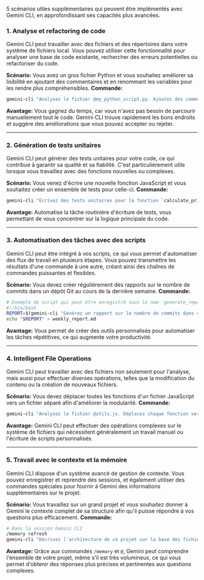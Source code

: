 5 scénarios utiles supplémentaires qui peuvent être implémentés avec Gemini CLI, en approfondissant ses capacités plus avancées.

### 1. **Analyse et refactoring de code**

Gemini CLI peut travailler avec des fichiers et des répertoires dans votre système de fichiers local. Vous pouvez utiliser cette fonctionnalité pour analyser une base de code existante, rechercher des erreurs potentielles ou refactoriser du code.

**Scénario:** Vous avez un gros fichier Python et vous souhaitez améliorer sa lisibilité en ajoutant des commentaires et en renommant les variables pour les rendre plus compréhensibles.
**Commande:**

```bash
gemini-cli "Analysez le fichier @my_python_script.py. Ajoutez des commentaires à chaque fonction et variable. Si les noms de variables sont non informatifs, suggérez des noms plus appropriés."
```

**Avantage:** Vous gagnez du temps, car vous n'avez pas besoin de parcourir manuellement tout le code. Gemini CLI trouve rapidement les bons endroits et suggère des améliorations que vous pouvez accepter ou rejeter.

-----

### 2. **Génération de tests unitaires**

Gemini CLI peut générer des tests unitaires pour votre code, ce qui contribue à garantir sa qualité et sa fiabilité. C'est particulièrement utile lorsque vous travaillez avec des fonctions nouvelles ou complexes.

**Scénario:** Vous venez d'écrire une nouvelle fonction JavaScript et vous souhaitez créer un ensemble de tests pour celle-ci.
**Commande:**

```bash
gemini-cli "Écrivez des tests unitaires pour la fonction `calculate_price` dans le fichier @product_logic.js. Les tests doivent couvrir différents scénarios, y compris les cas limites."
```

**Avantage:** Automatise la tâche routinière d'écriture de tests, vous permettant de vous concentrer sur la logique principale du code.

-----

### 3. **Automatisation des tâches avec des scripts**

Gemini CLI peut être intégré à vos scripts, ce qui vous permet d'automatiser des flux de travail en plusieurs étapes. Vous pouvez transmettre les résultats d'une commande à une autre, créant ainsi des chaînes de commandes puissantes et flexibles.

**Scénario:** Vous devez créer régulièrement des rapports sur le nombre de commits dans un dépôt Git au cours de la dernière semaine.
**Commande:**

```bash
# Exemple de script qui peut être enregistré sous le nom `generate_report.sh`
#!/bin/bash
REPORT=$(gemini-cli "Générez un rapport sur le nombre de commits dans ce dépôt au cours de la dernière semaine, en utilisant git log. Le rapport doit être au format de liste à puces.")
echo "$REPORT" > weekly_report.md
```

**Avantage:** Vous permet de créer des outils personnalisés pour automatiser les tâches répétitives, ce qui augmente votre productivité.

-----

### 4. **Intelligent File Operations**

Gemini CLI peut travailler avec des fichiers non seulement pour l'analyse, mais aussi pour effectuer diverses opérations, telles que la modification du contenu ou la création de nouveaux fichiers.

**Scénario:** Vous devez déplacer toutes les fonctions d'un fichier JavaScript vers un fichier séparé afin d'améliorer la modularité.
**Commande:**

```bash
gemini-cli "Analysez le fichier @utils.js. Déplacez chaque fonction vers un fichier séparé, en le nommant d'après le nom de la fonction. Supprimez les fonctions du fichier original et remplacez-les par des importations."
```

**Avantage:** Gemini CLI peut effectuer des opérations complexes sur le système de fichiers qui nécessitent généralement un travail manuel ou l'écriture de scripts personnalisés.

-----

### 5. **Travail avec le contexte et la mémoire**

Gemini CLI dispose d'un système avancé de gestion de contexte. Vous pouvez enregistrer et reprendre des sessions, et également utiliser des commandes spéciales pour fournir à Gemini des informations supplémentaires sur le projet.

**Scénario:** Vous travaillez sur un grand projet et vous souhaitez donner à Gemini le contexte complet de sa structure afin qu'il puisse répondre à vos questions plus efficacement.
**Commande:**

```bash
# Dans la session Gemini CLI
/memory refresh
gemini-cli "Décrivez l'architecture de ce projet sur la base des fichiers du répertoire actuel."
```

**Avantage:** Grâce aux commandes `/memory` et `@`, Gemini peut comprendre l'ensemble de votre projet, même s'il est très volumineux, ce qui vous permet d'obtenir des réponses plus précises et pertinentes aux questions complexes.
